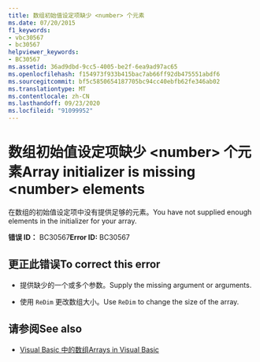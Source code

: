 ```yaml
---
title: 数组初始值设定项缺少 <number> 个元素
ms.date: 07/20/2015
f1_keywords:
- vbc30567
- bc30567
helpviewer_keywords:
- BC30567
ms.assetid: 36ad9dbd-9cc5-4005-be2f-6ea9ad97ac65
ms.openlocfilehash: f154973f933b415bac7ab66ff92db475551abdf6
ms.sourcegitcommit: bf5c5850654187705bc94cc40ebfb62fe346ab02
ms.translationtype: MT
ms.contentlocale: zh-CN
ms.lasthandoff: 09/23/2020
ms.locfileid: "91099952"
---
```

# <a name="array-initializer-is-missing-number-elements"></a><span data-ttu-id="26106-102">数组初始值设定项缺少 \<number> 个元素</span><span class="sxs-lookup"><span data-stu-id="26106-102">Array initializer is missing \<number> elements</span></span>

<span data-ttu-id="26106-103">在数组的初始值设定项中没有提供足够的元素。</span><span class="sxs-lookup"><span data-stu-id="26106-103">You have not supplied enough elements in the initializer for your array.</span></span>  
  
 <span data-ttu-id="26106-104">**错误 ID：** BC30567</span><span class="sxs-lookup"><span data-stu-id="26106-104">**Error ID:** BC30567</span></span>  
  
## <a name="to-correct-this-error"></a><span data-ttu-id="26106-105">更正此错误</span><span class="sxs-lookup"><span data-stu-id="26106-105">To correct this error</span></span>  
  
- <span data-ttu-id="26106-106">提供缺少的一个或多个参数。</span><span class="sxs-lookup"><span data-stu-id="26106-106">Supply the missing argument or arguments.</span></span>  
  
- <span data-ttu-id="26106-107">使用 `ReDim` 更改数组大小。</span><span class="sxs-lookup"><span data-stu-id="26106-107">Use `ReDim` to change the size of the array.</span></span>  
  
## <a name="see-also"></a><span data-ttu-id="26106-108">请参阅</span><span class="sxs-lookup"><span data-stu-id="26106-108">See also</span></span>

- [<span data-ttu-id="26106-109">Visual Basic 中的数组</span><span class="sxs-lookup"><span data-stu-id="26106-109">Arrays in Visual Basic</span></span>](../programming-guide/language-features/arrays/index.md)
